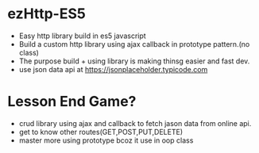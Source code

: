 # ezHttp-ES5
  * Easy http library build in es5 javascript
  * Build a custom http library using ajax callback in prototype pattern.(no class)
  * The purpose build + using library is making thinsg easier and fast dev.
  * use json data api at https://jsonplaceholder.typicode.com

# Lesson End Game?
  * crud library using ajax and callback to fetch jason data from online api.
  * get to know other routes(GET,POST,PUT,DELETE)
  * master more using prototype bcoz it use in oop class